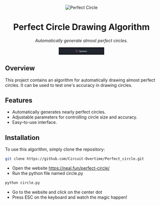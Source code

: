 <p align="center">
  <img src="https://user-images.githubusercontent.com/63724336/124325968-ebe94a00-db85-11eb-9387-92e8ee5fa5d5.png" alt="Perfect Circle" width="300">
</p>

<h1 align="center">Perfect Circle Drawing Algorithm</h1>

<p align="center">
  <em>Automatically generate almost perfect circles.</em>
</p>

<p align="center">
  <a href="link-to-sponsor-page">
    <img src="sponsor.png" alt="Sponsor" width="150">
  </a>
</p>

## Overview

This project contains an algorithm for automatically drawing almost perfect circles. It can be used to test one's accuracy in drawing circles.

## Features

- Automatically generates nearly perfect circles.
- Adjustable parameters for controlling circle size and accuracy.
- Easy-to-use interface.

## Installation

To use this algorithm, simply clone the repository:
```bash
git clone https://github.com/Circuit-Overtime/Perfect_circle.git
```
- Open the website https://neal.fun/perfect-circle/
- Run the python file named circle.py
```bash
python circle.py
```
- Go to the website and click on the center dot
- Press ESC on the keyboard and watch the magic happen!


